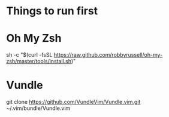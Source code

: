 # Things to run first

# Oh My Zsh

sh -c "$(curl -fsSL https://raw.github.com/robbyrussell/oh-my-zsh/master/tools/install.sh)"

# Vundle

git clone https://github.com/VundleVim/Vundle.vim.git ~/.vim/bundle/Vundle.vim


